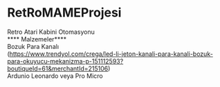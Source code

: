# RetRoMAMEProjesi<br>
Retro Atari Kabini Otomasyonu<br>
**** Malzemeler****<br>
Bozuk Para Kanalı<br>
(https://www.trendyol.com/crega/led-li-jeton-kanali-para-kanali-bozuk-para-okuyucu-mekanizma-p-151112593?boutiqueId=61&merchantId=215106)<br>
Ardunio Leonardo veya Pro Micro<br>

